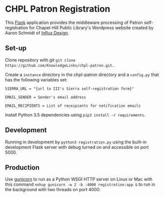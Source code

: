 [FLSK]: http://flask.pocoo.org/
[INFLUX]: http://wearefinflux.com/

# CHPL Patron Registration
This [Flask][FLSK] application provides the middleware processing of Patron
self-registration for Chapel-Hill Public Library's Wordpress website 
created by Aaron Schmidt of [Influx Design][INFLUX].

## Set-up
Clone repository with git `git clone https://github.com/KnowledgeLinks/chpl-patron.git`.. 

Create a `instance` directory in the chpl-patron directory and a `config.py` that has 
the following variables set:

    SIERRA_URL = "{url to III's Sierra self-registration form}"

    EMAIL_SENDER = Sender's email address

    EMAIL_RECIPIENTS = List of receipients for notification emails

Install Python 3.5 dependencies using `pip3 install -r requirements`.
 
## Development
Running in development by `python3 registration.py` using the built-in development
Flask server with debug turned on and accessible on port 5000.

## Production
Use [gunicorn](http://gunicorn.org/) to run as a Python WSGI HTTP server on Linux 
or Mac with this command `nohup gunicorn -w 2 -b :4000 registration:app &` to run in the 
background with two threads on port 4000. 
